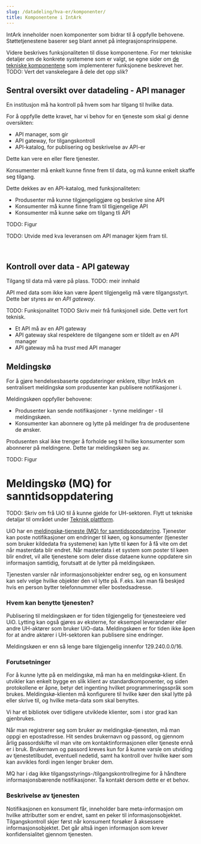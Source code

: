 ```yaml
---
slug: /datadeling/hva-er/komponenter/
title: Komponentene i IntArk
---
```


IntArk inneholder noen komponenter som bidrar til å oppfylle behovene. Støttetjenestene baserer seg blant annet på integrasjonsprinsippene.


Videre beskrives funksjonaliteten til disse komponentene. For mer tekniske detaljer om de konkrete systemene som er valgt, se egne sider om [de tekniske komponentene](/docs/datadeling/teknisk-plattform) som implementerer funksjonene beskrevet her. TODO: Vert det vanskelegare å dele det opp slik?

## Sentral oversikt over datadeling - API manager


En institusjon må ha kontroll på hvem som har tilgang til hvilke data.


For å oppfylle dette kravet, har vi behov for en tjeneste som skal gi denne oversikten:


* API manager, som gir
* API gateway, for tilgangskontroll
* API-katalog, for publisering og beskrivelse av API-er


Dette kan vere en eller flere tjenester.


Konsumenter må enkelt kunne finne frem til data, og må kunne enkelt skaffe seg tilgang.


Dette dekkes av en API-katalog, med funksjonaliteten:


* Produsenter må kunne tilgjengeliggjøre og beskrive sine API
* Konsumenter må kunne finne fram til tligjengelige API
* Konsumenter må kunne søke om tilgang tli API


TODO: Figur


TODO: Utvide med kva leveransen om API manager kjem fram til.


 


## Kontroll over data - API gateway


Tilgang til data må være på plass. TODO: meir innhald


API med data som ikke kan være åpent tilgjengelig må være tilgangsstyrt. Dette bør styres av en *API gateway*.


TODO: Funksjonalitet TODO Skriv meir frå funksjonell side. Dette vert fort teknisk.


* Et API må av en API gateway
* API gateway skal respektere de tilgangene som er tildelt av en API manager
* API gateway må ha *trust* med API manager


## Meldingskø


For å gjøre hendelsesbaserte oppdateringer enklere, tilbyr IntArk en sentralisert meldingskø som produsenter kan publisere notifikasjoner i.


Meldingskøen oppfyller behovene:


* Produsenter kan sende notifikasjoner - tynne meldinger - til meldingskøen.
* Konsumenter kan abonnere og lytte på meldinger fra de produsentene de ønsker.


Produsenten skal ikke trenger å forholde seg til hvilke konsumenter som abonnerer på meldingene. Dette tar meldingskøen seg av.


TODO: Figur




# Meldingskø (MQ) for sanntidsoppdatering

TODO: Skriv om frå UiO til å kunne gjelde for UH-sektoren. Flytt ut tekniske detaljar til området under [Teknisk plattform](/docs/datadeling/teknisk-plattform).

UiO har en [meldingskø-tjeneste (MQ) for sanntidsoppdatering](https://mq.uio.no/). Tjenester kan poste notifikasjoner om endringer til køen, og konsumenter (tjenester som bruker kildedata fra systemene) kan lytte til køen for å få vite om det når masterdata blir endret. Når masterdata i et system som poster til køen blir endret, vil alle tjenestene som deler disse dataene kunne oppdatere sin informasjon samtidig, forutsatt at de lytter på meldingskøen.


Tjenesten varsler når informasjonsobjekter endrer seg, og en konsument kan selv velge hvilke objekter den vil lytte på. F.eks. kan man få beskjed hvis en person bytter telefonnummer eller bostedsadresse.




### Hvem kan benytte tjenesten?


Publisering til meldingskøen er for tiden tilgjengelig for tjenesteeiere ved UiO. Lytting kan også gjøres av eksterne, for eksempel leverandører eller andre UH-aktører som bruker UiO-data. Meldingskøen er for tiden ikke åpen for at andre aktører i UH-sektoren kan publisere sine endringer.


Meldingskøen er enn så lenge bare tilgjengelig innenfor 129.240.0.0/16.


### Forutsetninger


For å kunne lytte på en meldingskø, må man ha en meldingskø-klient. En utvikler kan enkelt bygge en slik klient av standardkomponenter, og siden protokollene er åpne, betyr det ingenting hvilket programmeringsspråk som brukes. Meldingskø-klienten må konfigurere til hvilke køer den skal lytte på eller skrive til, og hvilke meta-data som skal benyttes.


Vi har et bibliotek over tidligere utviklede klienter, som i stor grad kan gjenbrukes. 


Når man registrerer seg som bruker av meldingskø-tjenesten, må man oppgi en epostadresse. Hit sendes brukernavn og passord, og gjennom årlig passordskifte vil man vite om kontaktinformasjonen eller tjeneste ennå er i bruk. Brukernavn og passord kreves kun for å kunne varsle om utviding av tjenestetilbudet, eventuell nedetid, samt ha kontroll over hvilke køer som kan avvikles fordi ingen lenger bruker dem.


MQ har i dag ikke tilgangsstyrings-/tilgangskontrollregime for å håndtere informasjonsbærende notifikasjoner. Ta kontakt dersom dette er et behov.


### Beskrivelse av tjenesten


Notifikasjonen en konsument får, inneholder bare meta-informasjon om hvilke attributter som er endret, samt en peker til informasjonsobjektet. Tilgangskontroll skjer først når konsument forsøker å aksessere informasjonsobjektet. Det går altså ingen informasjon som krever konfidensialitet gjennom tjenesten.

